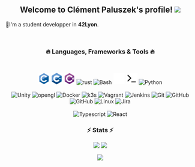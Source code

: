 <h2 align="center">
  Welcome to Clément Paluszek's profile!
  <img src="https://media.giphy.com/media/hvRJCLFzcasrR4ia7z/giphy.gif" width="28">
</h2>

🌱I'm a student developper in **42Lyon**.

<br>
<h3 align="center">🔥 Languages, Frameworks & Tools 🔥</h3>
<br>
<p align="center">
  <img alt="C" width="30px" src="https://raw.githubusercontent.com/devicons/devicon/master/icons/c/c-original.svg" />
  <img alt="C++" width="30px" src="https://raw.githubusercontent.com/devicons/devicon/master/icons/cplusplus/cplusplus-original.svg" />
  <img alt="C#" width="30px" src="https://raw.githubusercontent.com/devicons/devicon/master/icons/csharp/csharp-original.svg" />
  <img alt="rust" width="30px" src="https://cdn.jsdelivr.net/gh/devicons/devicon@latest/icons/rust/rust-original.svg" />
  <img alt="Bash" width="30px" src="https://cdn.jsdelivr.net/gh/devicons/devicon/icons/bash/bash-original.svg" />
  <img alt="Terminal" width="30px" src="./img/terminal-dark.svg#gh-dark-mode-only" />
  <img alt="Terminal" width="30px" src="./img/terminal-light.svg#gh-light-mode-only" />
  <img alt="Python" width="30px" src="https://cdn.jsdelivr.net/gh/devicons/devicon/icons/python/python-original.svg" >
  <br / >
  <br / >
  <img alt="Unity" width="30px" src="https://www.vectorlogo.zone/logos/unity3d/unity3d-icon.svg" />
  <img alt="opengl" width="30px" src="https://cdn.jsdelivr.net/gh/devicons/devicon/icons/opengl/opengl-original.svg" />
  <img alt="Docker" width="40px" src="https://cdn.jsdelivr.net/gh/devicons/devicon/icons/docker/docker-original.svg" />
  <img alt="k3s" width="30px" src="https://cdn.jsdelivr.net/gh/devicons/devicon@latest/icons/k3s/k3s-original.svg" />   
  <img alt="Vagrant" width="30px" src="https://cdn.jsdelivr.net/gh/devicons/devicon@latest/icons/vagrant/vagrant-original.svg" />   
  <img alt="Jenkins" width="30px" src="https://cdn.jsdelivr.net/gh/devicons/devicon@latest/icons/jenkins/jenkins-original.svg" />
  <img alt="Git" width="30px" src="https://cdn.jsdelivr.net/gh/devicons/devicon/icons/git/git-original.svg" />
  <img alt="GitHub" width="30px" src="https://user-images.githubusercontent.com/3369400/139447912-e0f43f33-6d9f-45f8-be46-2df5bbc91289.png#gh-dark-mode-only" />
  <img alt="GitHub" width="30px" src="https://user-images.githubusercontent.com/3369400/139448065-39a229ba-4b06-434b-bc67-616e2ed80c8f.png#gh-light-mode-only" />
  <img alt="Linux" width="30px" src="https://cdn.jsdelivr.net/gh/devicons/devicon/icons/linux/linux-original.svg" title="Linux" />
  <img alt="Jira" width="30px" src="https://cdn.jsdelivr.net/gh/devicons/devicon/icons/jira/jira-original.svg" />
  <br />     
  <br />     
  <img alt="Typescript" width="30px" src="https://cdn.jsdelivr.net/gh/devicons/devicon/icons/typescript/typescript-original.svg" >
  <img alt="React" width="30px" src="https://cdn.jsdelivr.net/gh/devicons/devicon/icons/react/react-original.svg" />
  
<p align="center">

<h3 align="center">⚡ Stats ⚡</h3>
<!-- <p display="left"><img src="http://github-profile-summary-cards.vercel.app/api/cards/profile-details?username=Cpaluszek&theme=default"/></p> -->
<p align="center"><img src="http://github-profile-summary-cards.vercel.app/api/cards/stats?username=Cpaluszek&theme=default" />
<img src="http://github-profile-summary-cards.vercel.app/api/cards/repos-per-language?username=Cpaluszek&theme=default"/></p>

<p align="center">
<img src="https://komarev.com/ghpvc/?username=Cpaluszek&style=for-the-badge" ait="profile-views">
</p>
